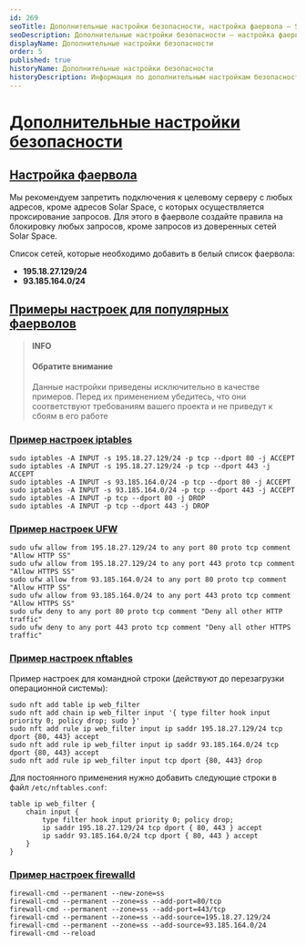 ```yaml
---
id: 269
seoTitle: Дополнительные настройки безопасности, настройка фаервола — Solar Space
seoDescription: Дополнительные настройки безопасности — настройка фаервола. Примеры настроек для популярных фаерволов — iptables, UFW, nftables, firewalld
displayName: Дополнительные настройки безопасности
order: 5
published: true
historyName: Дополнительные настройки безопасности
historyDescription: Информация по дополнительным настройкам безопасности Solar Space
---
```


# [Дополнительные настройки безопасности](additional-security-settings)

## [Настройка фаервола](configuring-firewall)

Мы рекомендуем запретить подключения к целевому серверу с любых адресов, кроме адресов Solar Space, с которых осуществляется проксирование запросов. Для этого в фаерволе создайте правила на блокировку любых запросов, кроме запросов из доверенных сетей Solar Space.

Список сетей, которые необходимо добавить в белый список фаервола:
- **195.18.27.129/24**
- **93.185.164.0/24**

## [Примеры настроек для популярных фаерволов](examples-of-settings-for-popular-firewalls)

   > **INFO**
   > #### Обратите внимание
   > Данные настройки приведены исключительно в качестве примеров. Перед их применением убедитесь, что они соответствуют требованиям вашего проекта и не приведут к сбоям в его работе

### [Пример настроек iptables](example-of-iptables-settings)
```
sudo iptables -A INPUT -s 195.18.27.129/24 -p tcp --dport 80 -j ACCEPT
sudo iptables -A INPUT -s 195.18.27.129/24 -p tcp --dport 443 -j ACCEPT
sudo iptables -A INPUT -s 93.185.164.0/24 -p tcp --dport 80 -j ACCEPT
sudo iptables -A INPUT -s 93.185.164.0/24 -p tcp --dport 443 -j ACCEPT
sudo iptables -A INPUT -p tcp --dport 80 -j DROP
sudo iptables -A INPUT -p tcp --dport 443 -j DROP
```

### [Пример настроек UFW](example-of-ufm-settings)
```
sudo ufw allow from 195.18.27.129/24 to any port 80 proto tcp comment "Allow HTTP SS"
sudo ufw allow from 195.18.27.129/24 to any port 443 proto tcp comment "Allow HTTPS SS"
sudo ufw allow from 93.185.164.0/24 to any port 80 proto tcp comment "Allow HTTP SS"
sudo ufw allow from 93.185.164.0/24 to any port 443 proto tcp comment "Allow HTTPS SS"
sudo ufw deny to any port 80 proto tcp comment "Deny all other HTTP traffic"
sudo ufw deny to any port 443 proto tcp comment "Deny all other HTTPS traffic"
```

### [Пример настроек nftables](example-of-nftables-settings)

Пример настроек для командной строки (действуют до перезагрузки операционной системы):
```
sudo nft add table ip web_filter
sudo nft add chain ip web_filter input '{ type filter hook input priority 0; policy drop; sudo }'
sudo nft add rule ip web_filter input ip saddr 195.18.27.129/24 tcp dport {80, 443} accept
sudo nft add rule ip web_filter input ip saddr 93.185.164.0/24 tcp dport {80, 443} accept
sudo nft add rule ip web_filter input tcp dport {80, 443} drop
```

Для постоянного применения нужно добавить следующие строки в файл `/etc/nftables.conf`:
```
table ip web_filter {
    chain input {
        type filter hook input priority 0; policy drop;
        ip saddr 195.18.27.129/24 tcp dport { 80, 443 } accept
        ip saddr 93.185.164.0/24 tcp dport { 80, 443 } accept
    }
}
```

### [Пример настроек firewalld](example-of-firewalld-settings)
```
firewall-cmd --permanent --new-zone=ss
firewall-cmd --permanent --zone=ss --add-port=80/tcp
firewall-cmd --permanent --zone=ss --add-port=443/tcp
firewall-cmd --permanent --zone=ss --add-source=195.18.27.129/24
firewall-cmd --permanent --zone=ss --add-source=93.185.164.0/24
firewall-cmd --reload
```